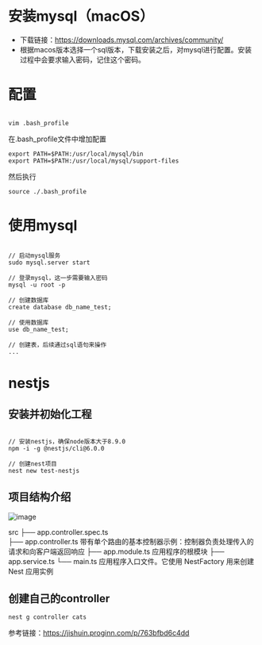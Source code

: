 # 安装mysql（macOS）

* 下载链接：https://downloads.mysql.com/archives/community/
* 根据macos版本选择一个sql版本，下载安装之后，对mysql进行配置。安装过程中会要求输入密码，记住这个密码。

# 配置

```shell

vim .bash_profile

```
在.bash_profile文件中增加配置

```shell
export PATH=$PATH:/usr/local/mysql/bin
export PATH=$PATH:/usr/local/mysql/support-files
```

然后执行
```shell
source ./.bash_profile
```


# 使用mysql

```shell

// 启动mysql服务
sudo mysql.server start

// 登录mysql，这一步需要输入密码
mysql -u root -p

// 创建数据库
create database db_name_test;

// 使用数据库
use db_name_test;

// 创建表，后续通过sql语句来操作
...

```

# nestjs

## 安装并初始化工程

```shell

// 安装nestjs，确保node版本大于8.9.0
npm -i -g @nestjs/cli@6.0.0

// 创建nest项目
nest new test-nestjs

```

## 项目结构介绍

![image](https://user-images.githubusercontent.com/6744261/153186691-c26c91a0-2f0b-4153-a164-5d43092ebb74.png)


src
├── app.controller.spec.ts     
├── app.controller.ts         带有单个路由的基本控制器示例：控制器负责处理传入的请求和向客户端返回响应
├── app.module.ts             应用程序的根模块
├── app.service.ts
└── main.ts                   应用程序入口文件。它使用 NestFactory 用来创建 Nest 应用实例

## 创建自己的controller

```shell
nest g controller cats
```

参考链接：https://jishuin.proginn.com/p/763bfbd6c4dd
